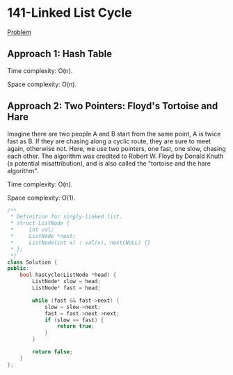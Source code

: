 # 141-Linked List Cycle

[Problem](https://leetcode.com/problems/linked-list-cycle/)

## Approach 1: Hash Table

Time complexity: O(n).

Space complexity: O(n).

## Approach 2: Two Pointers: Floyd's Tortoise and Hare

Imagine there are two people A and B start from the same point, A is twice fast as B. If they are chasing along a cyclic route, they are sure to meet again, otherwise not. Here, we use two pointers, one fast, one slow, chasing each other. The algorithm was credited to Robert W. Floyd by Donald Knuth (a potential misattribution), and is also called the "tortoise and the hare algorithm".

Time complexity: O(n).

Space complexity: O(1).

```c++
/**
 * Definition for singly-linked list.
 * struct ListNode {
 *     int val;
 *     ListNode *next;
 *     ListNode(int x) : val(x), next(NULL) {}
 * };
 */
class Solution {
public:
    bool hasCycle(ListNode *head) {
        ListNode* slow = head;
        ListNode* fast = head;

        while (fast && fast->next) {
            slow = slow->next;
            fast = fast->next->next;
            if (slow == fast) {
                return true;
            }
        }

        return false;
    }
};
```
